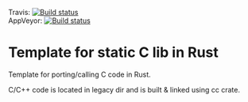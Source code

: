 Travis: [![Build status](https://travis-ci.org/phodina/rustify.svg?branch=master)](https://travis-ci.org/phodina/rustify)    
AppVeyor: [![Build status](https://ci.appveyor.com/api/projects/status/e9rkj7yeh04c6i2v/branch/master?svg=true)](https://ci.appveyor.com/project/phodina/rustify/branch/master)

# Template for static C lib in Rust 

Template for porting/calling C code in Rust.

C/C++ code is located in legacy dir and is built & linked using cc crate.
